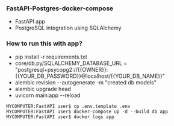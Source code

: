 ### FastAPI-Postgres-docker-compose ##

* FastAPI app 
* PostgreSQL integration using SQLAlchemy



### How to run this with app? ###
* pip install -r requirements.txt
* core/db.py/SQLALCHEMY_DATABASE_URL = "postgresql+psycopg2://{{OWNER}}:{{YOUR_DB_PASSWORD}}@localhost/{{YOUR_DB_NAME}}"
* alembic revision --autogenerate -m "created db models"
* alembic upgrade head
* uvicorn main:app --reload
 ```
 MYCOMPUTER:FastAPI user$ cp .env.template .env
 MYCOMPUTER:FastAPI user$ docker-compose up -d --build db app
 MYCOMPUTER:FastAPI user$ docker logs app
 ```